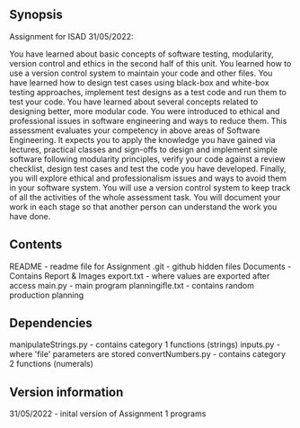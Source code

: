 ## Synopsis 

Assignment for ISAD 31/05/2022:

You have learned about basic concepts of software testing, modularity, version control and ethics in the second half of this unit. You learned how to use a version control system to maintain your code and other files. You have learned how to design test cases using black-box and white-box testing approaches, implement test designs as a test code and run them to test your code. You have learned about several concepts related to designing better, more modular code. You were introduced to ethical and professional issues in software engineering and ways to reduce them. This assessment evaluates your competency in above areas of Software Engineering. It expects you to apply the knowledge you have gained via lectures, practical classes and sign-offs to design and implement simple software following modularity principles, verify your code against a review checklist, design test cases and test the code you have developed. Finally, you will explore ethical and professionalism issues and ways to avoid them in your software system. You will use a version control system to keep track of all the activities of the whole assessment task. You will document your work in each stage so that another person can understand the work you have done. 

## Contents

README - readme file for Assignment
.git - github hidden files
Documents - Contains Report & Images
export.txt - where values are exported after access
main.py - main program
planningifle.txt - contains random production planning


## Dependencies

manipulateStrings.py - contains category 1 functions (strings)
inputs.py - where 'file' parameters are stored
convertNumbers.py - contains category 2 functions (numerals)

## Version information

31/05/2022 - inital version of Assignment 1 programs

